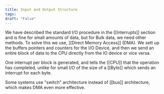 ```yaml
---
title: Input and Output Structure
tags:
draft: "False"
---
```


We have described the standard I/O procedure in the [[Interrupts]] section and is fine for small amounts of data, but for Bulk data, we need other methods. To solve this we use, [[Direct Memory Access]] (DMA). We sett up the buffers pointers and counters for the I/O Device, and then we send an entire block of data to the CPU directly from the IO device or vice versa. 

One interrupt per block is generated, and tells the [[CPU]] that the operation has completed, unlike for small I/O of the size of a [[Byte]] which sends an interrupt for each byte. 

Some systems use "switch" architecture instead of [[bus]] architecture, which makes DMA even more effective. 

